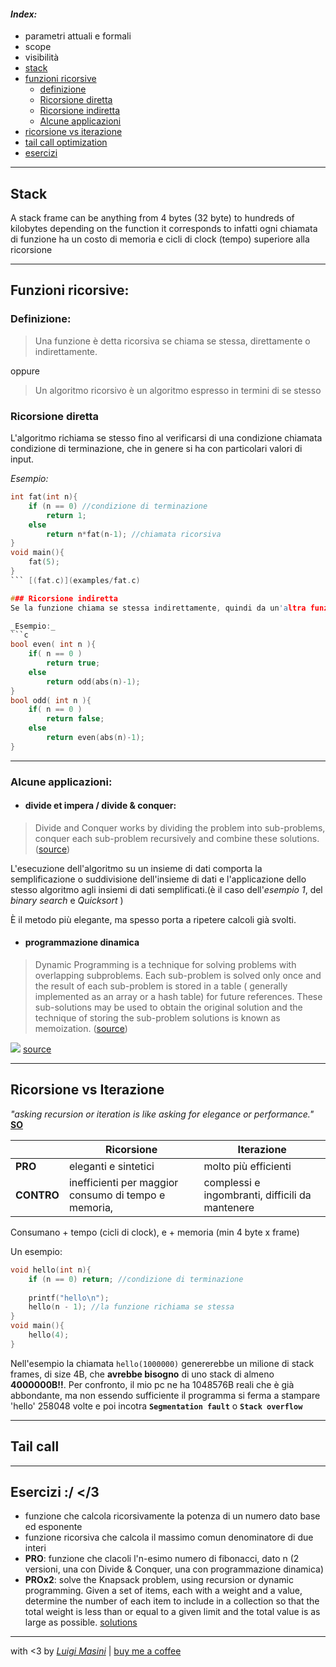 #### ___Index:___
- parametri attuali e formali
- scope
- visibilità
- [stack](#stack)
- [funzioni ricorsive](#funzioni-ricorsive)
  - [definizione](#definizione)
  - [Ricorsione diretta](#ricorsione-diretta)
  - [Ricorsione indiretta](#ricorsione-indiretta)
  - [Alcune applicazioni](#alcune-applicazioni)
- [ricorsione vs iterazione](#ricorsione-vs-iterazione)
- [tail call optimization](#tail-call)
- [esercizi](#esercizi)

---

## Stack

A stack frame can be anything from 4 bytes (32 byte) to hundreds of kilobytes depending on the function it corresponds to
infatti ogni chiamata di funzione ha un costo di memoria e cicli di clock (tempo) superiore alla ricorsione

---

## Funzioni ricorsive:
### Definizione:
>Una funzione è detta ricorsiva se chiama se stessa, direttamente o indirettamente.

oppure

>Un algoritmo ricorsivo è un algoritmo espresso in termini di se stesso

### Ricorsione diretta
L'algoritmo richiama se stesso fino al verificarsi di una condizione chiamata condizione di terminazione, che in genere si ha con particolari valori di input.

_Esempio:_
```c
int fat(int n){
	if (n == 0) //condizione di terminazione
		return 1;
	else
		return n*fat(n-1); //chiamata ricorsiva
}
void main(){
	fat(5);
}
``` [(fat.c)](examples/fat.c)

### Ricorsione indiretta
Se la funzione chiama se stessa indirettamente, quindi da un'altra funzione, lei stessa deve chiamare la seconda funzione. In questo caso si dicono funzioni mutuamente ricorsive.

_Esempio:_
```c
bool even( int n ){
	if( n == 0 )
		return true;
	else
		return odd(abs(n)-1);
}
bool odd( int n ){
	if( n == 0 )
		return false;
	else
		return even(abs(n)-1);
}
```

---

### Alcune applicazioni:

[link]:https://medium.com/@maheshkariya/difference-between-divide-and-conquer-algo-and-dynamic-programming-4a657bcb6187

- #### divide et impera / divide & conquer:

>Divide and Conquer works by dividing the problem into sub-problems, conquer each sub-problem recursively and combine these solutions. ([source][link])

L'esecuzione dell'algoritmo su un insieme di dati comporta la semplificazione o suddivisione dell'insieme di dati e l'applicazione dello stesso algoritmo agli insiemi di dati semplificati.(è il caso dell'_esempio 1_, del _binary search_ e _Quicksort_ )

È il metodo più elegante, ma spesso porta a ripetere calcoli già svolti.

- #### programmazione dinamica

>Dynamic Programming is a technique for solving problems with overlapping subproblems. Each sub-problem is solved only once and the result of each sub-problem is stored in a table ( generally implemented as an array or a hash table) for future references. These sub-solutions may be used to obtain the original solution and the technique of storing the sub-problem solutions is known as memoization. ([source][link])

[![](https://media.geeksforgeeks.org/wp-content/uploads/01-DP-vs-DC-DP-vs-DC-diagram-1024x492.png)](https://media.geeksforgeeks.org/wp-content/uploads/01-DP-vs-DC-DP-vs-DC-diagram-1024x492.png) [source](https://www.geeksforgeeks.org/dynamic-programming-vs-divide-and-conquer/ "Dynamic programming vs Divide and conquer")

---

## Ricorsione vs Iterazione

*"asking recursion or iteration is like asking for elegance or performance."* [**SO**](https://stackoverflow.com/a/15346857/10388096 "StackOverflow")

| | Ricorsione | Iterazione |
|-| ---------- | ---------- |
|**PRO**|eleganti e sintetici|molto più efficienti|
|**CONTRO**|inefficienti per maggior consumo di tempo e memoria, |complessi e ingombranti, difficili da mantenere|

Consumano + tempo (cicli di clock), e + memoria (min 4 byte x frame)

Un esempio:
```c
void hello(int n){
	if (n == 0) return; //condizione di terminazione
	
	printf("hello\n");
	hello(n - 1); //la funzione richiama se stessa
}
void main(){
	hello(4);
}
``` 


Nell'esempio la chiamata `hello(1000000)`
genererebbe un milione di stack frames, di size 4B, che **avrebbe bisogno** di uno stack di almeno **4000000B!!**.
Per confronto, il mio pc ne ha 1048576B reali che è già abbondante, ma  non essendo sufficiente il programma si ferma a stampare 'hello' 258048 volte e poi incotra **`Segmentation fault`** o **`Stack overflow`**


---

## Tail call

---

## Esercizi :/ </3

- funzione che calcola ricorsivamente la potenza di un numero dato base ed esponente
- funzione ricorsiva che calcola il massimo comun denominatore di due interi
- **PRO**: funzione che clacoli l'n-esimo numero di fibonacci, dato n (2 versioni, una con Divide & Conquer, una con programmazione dinamica)
- **PROx2**: solve the Knapsack problem, using recursion or dynamic programming.  Given a set of items, each with a weight and a value, determine the number of each item to include in a collection so that the total weight is less than or equal to a given limit and the total value is as large as possible.  [solutions](http://ranger.uta.edu/~kosmopo/cse2320/lectures/05-Recursion_DynamicProgramming.pdf)
---

with <3 by [_Luigi Masini_](https://github.com/LuigiMasini)  | [buy me a coffee](https://youtu.be/dQw4w9WgXcQ)
